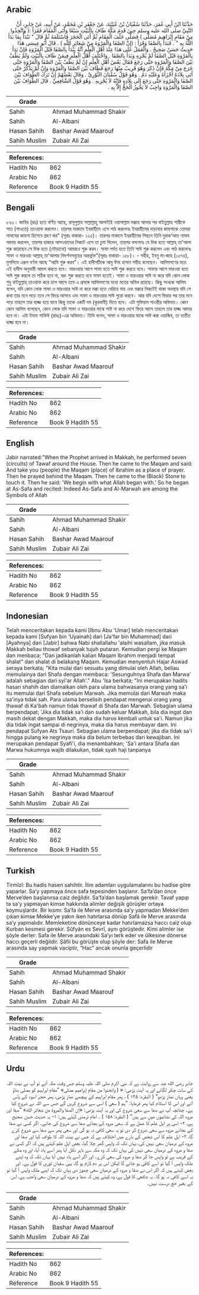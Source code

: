 ## Arabic


<div dir="rtl" lang="ar" style={{fontSize:'larger',backgroundColor:'#f8f9fa',padding:20}}>
حَدَّثَنَا ابْنُ أَبِي عُمَرَ، حَدَّثَنَا سُفْيَانُ بْنُ عُيَيْنَةَ، عَنْ جَعْفَرِ بْنِ مُحَمَّدٍ، عَنْ أَبِيهِ، عَنْ جَابِرٍ، أَنَّ النَّبِيَّ صلى الله عليه وسلم حِينَ قَدِمَ مَكَّةَ طَافَ بِالْبَيْتِ سَبْعًا وَأَتَى الْمَقَامَ فَقَرَأَ ‏:‏‏(‏ وَاتَّخِذُوا مِنْ مَقَامِ إِبْرَاهِيمَ مُصَلًّى ‏)‏ فَصَلَّى خَلْفَ الْمَقَامِ ثُمَّ أَتَى الْحَجَرَ فَاسْتَلَمَهُ ثُمَّ قَالَ ‏"‏ نَبْدَأُ بِمَا بَدَأَ اللَّهُ بِهِ ‏"‏ ‏.‏ فَبَدَأَ بِالصَّفَا وَقَرَأَ ‏:‏ ‏(‏إِنَّ الصَّفَا وَالْمَرْوَةَ مِنْ شَعَائِرِ اللَّهِ ‏)‏ ‏.‏ قَالَ أَبُو عِيسَى هَذَا حَدِيثٌ حَسَنٌ صَحِيحٌ ‏.‏ وَالْعَمَلُ عَلَى هَذَا عِنْدَ أَهْلِ الْعِلْمِ أَنَّهُ يَبْدَأُ بِالصَّفَا قَبْلَ الْمَرْوَةِ فَإِنْ بَدَأَ بِالْمَرْوَةِ قَبْلَ الصَّفَا لَمْ يُجْزِهِ وَبَدَأَ بِالصَّفَا ‏.‏ وَاخْتَلَفَ أَهْلُ الْعِلْمِ فِيمَنْ طَافَ بِالْبَيْتِ وَلَمْ يَطُفْ بَيْنَ الصَّفَا وَالْمَرْوَةِ حَتَّى رَجَعَ فَقَالَ بَعْضُ أَهْلِ الْعِلْمِ إِنْ لَمْ يَطُفْ بَيْنَ الصَّفَا وَالْمَرْوَةِ حَتَّى خَرَجَ مِنْ مَكَّةَ فَإِنْ ذَكَرَ وَهُوَ قَرِيبٌ مِنْهَا رَجَعَ فَطَافَ بَيْنَ الصَّفَا وَالْمَرْوَةِ وَإِنْ لَمْ يَذْكُرْ حَتَّى أَتَى بِلاَدَهُ أَجْزَأَهُ وَعَلَيْهِ دَمٌ ‏.‏ وَهُوَ قَوْلُ سُفْيَانَ الثَّوْرِيِّ ‏.‏ وَقَالَ بَعْضُهُمْ إِنْ تَرَكَ الطَّوَافَ بَيْنَ الصَّفَا وَالْمَرْوَةِ حَتَّى رَجَعَ إِلَى بِلاَدِهِ فَإِنَّهُ لاَ يُجْزِيهِ ‏.‏ وَهُوَ قَوْلُ الشَّافِعِيِّ ‏.‏ قَالَ الطَّوَافُ بَيْنَ الصَّفَا وَالْمَرْوَةِ وَاجِبٌ لاَ يَجُوزُ الْحَجُّ إِلاَّ بِهِ ‏.‏
</div>
<div style={{backgroundColor:'#f8f9fa',padding:20, marginBottom: 10}}><table> <thead> <tr> <th>Grade</th> <th></th> </tr> </thead> <tbody> <tr><td>Sahih</td><td>Ahmad Muhammad Shakir</td></tr><tr><td>Sahih</td><td>Al-Albani</td></tr><tr><td>Hasan Sahih</td><td>Bashar Awad Maarouf</td></tr><tr><td>Sahih Muslim</td><td>Zubair Ali Zai</td></tr></tbody></table><table> <thead> <tr> <th>References:</th> <th></th> </tr> </thead> <tbody><tr><td>Hadith No</td><td>862</td></tr><tr><td>Arabic No</td><td>862</td></tr><tr><td>Reference</td><td>Book 9 Hadith 55</td></tr></tbody></table></div>

## Bengali


<div dir="ltr" lang="bn" style={{fontSize:'larger',backgroundColor:'#f8f9fa',padding:20}}>
৮৬২। জাবির (রাঃ) হতে বর্ণিত আছে, রাসূলুল্লাহ সাল্লাল্লাহু আলাইহি ওয়াসাল্লাম মক্কায় আসার পর বাইতুল্লাহ শারীফে সাত (শাওতে) তাওয়াফ করলেন। তারপর মাকামে ইবরাহীমে এসে পাঠ করলেনঃ ইবরাহীমের দাড়াবার জায়গাকে তোমরা নামাযের জায়গা হিসেবে গ্রহণ কর” (সূরাঃ বাকারা- ১২৫)। তারপর মাকামে ইবরাহীমের পিছনে তিনি দুরাক’আত নামায আদায় করলেন, তারপর হাজরে আসওয়াদের নিকটে এসে তা চুমা দিলেন, তারপর বললেনঃ যে দিক হতে আল্লাহ্ তা'আলা শুরু করেছেন সে দিক হতে (দৌড়ানো) আমরাও শুরু করব। সাফা পর্বত হতে তিনি সাঈ শুরু করলেন এবং পাঠ করলেনঃ সাফা ও মারওয়া আল্লাহ্ তা'আলার নিদর্শনসমূহের অন্তর্ভুক্ত”(সূরাঃ বাকারা- ১৫৮)। - সহীহ, ইবনু মা-জাহ (১৩৭৪), মুসলিমে এরূপ বর্ণনা আছে “আমি শুরু করব"। এই হাদীসটিকে আবু ঈসা হাসান সহীহ বলেছেন। আলিমগণের মতে এই হাদীস অনুযায়ী আমল করতে হবে। মারওয়ার আগে সাফা হতে সাঈ শুরু করতে হবে। সাফার আগে মারওয়া হতে সাঈ শুরু করলে তা সঠিক হবে না, বরং শুরু করতে হবে সাফা হতেই। সাফা ও মারওয়ার সাঈ না করে যদি কোন লোক শুধু বাইতুল্লাহ্ তাওয়াফ করে চলে আসে তবে এ প্রসঙ্গে আলিমগণের মধ্যে মতের অমিল রয়েছে। কিছু সংখ্যক আলিম বলেন, যদি কোন লোক সাফা ও মারওয়ার সাঈ না করে মক্কা হতে বেরিয়ে যায় এবং মক্কার নিকটেই থাকা অবস্থায় যদি সে কথা তার মনে পড়ে তবে সে ফিরে আসবে এবং সাফা ও মারওয়ার সাঈ পুরো করবে। আর যদি দেশে ফিরার পর তার মনে পড়ে তাহলে তার হাজ্জ হয়ে যাবে কিন্তু তাকে একটি দম (কুরবানী) দিতে হবে। এটা সুফিয়ান সাওরীর অভিমত। কোন কোন আলিম বলেছেন, কোন লোক যদি সাফা ও মারওয়ার মাঝে সাঈ না করে দেশে ফিরে আসে তাহলে তার হাজ্জ আদায় হবে না। এটা ইমাম শাফিঈ (রাহঃ)-এর অভিমত। তিনি বলেন, সাফা ও মারওয়ার মাঝে সাঈ করা ওয়াজিব, তা ব্যতীত হাজ্জ হবে না।
</div>
<div style={{backgroundColor:'#f8f9fa',padding:20, marginBottom: 10}}><table> <thead> <tr> <th>Grade</th> <th></th> </tr> </thead> <tbody> <tr><td>Sahih</td><td>Ahmad Muhammad Shakir</td></tr><tr><td>Sahih</td><td>Al-Albani</td></tr><tr><td>Hasan Sahih</td><td>Bashar Awad Maarouf</td></tr><tr><td>Sahih Muslim</td><td>Zubair Ali Zai</td></tr></tbody></table><table> <thead> <tr> <th>References:</th> <th></th> </tr> </thead> <tbody><tr><td>Hadith No</td><td>862</td></tr><tr><td>Arabic No</td><td>862</td></tr><tr><td>Reference</td><td>Book 9 Hadith 55</td></tr></tbody></table></div>

## English


<div dir="ltr" lang="en" style={{fontSize:'larger',backgroundColor:'#f8f9fa',padding:20}}>
Jabir narrated:"When the Prophet arrived in Makkah, he performed seven (circuits) of Tawaf around the House. Then he came to the Maqam and said: And take you (people) the Maqam (place) of Ibrahim as a place of prayer. Then he prayed behind the Maqam. Then he came to the (Black) Stone to touch it. Then he said: 'We begin with what Allah began with.' So he began at As-Safa and recited: Indeed As-Safa and Al-Marwah are among the Symbols of Allah
</div>
<div style={{backgroundColor:'#f8f9fa',padding:20, marginBottom: 10}}><table> <thead> <tr> <th>Grade</th> <th></th> </tr> </thead> <tbody> <tr><td>Sahih</td><td>Ahmad Muhammad Shakir</td></tr><tr><td>Sahih</td><td>Al-Albani</td></tr><tr><td>Hasan Sahih</td><td>Bashar Awad Maarouf</td></tr><tr><td>Sahih Muslim</td><td>Zubair Ali Zai</td></tr></tbody></table><table> <thead> <tr> <th>References:</th> <th></th> </tr> </thead> <tbody><tr><td>Hadith No</td><td>862</td></tr><tr><td>Arabic No</td><td>862</td></tr><tr><td>Reference</td><td>Book 9 Hadith 55</td></tr></tbody></table></div>

## Indonesian


<div dir="ltr" lang="id" style={{fontSize:'larger',backgroundColor:'#f8f9fa',padding:20}}>
Telah menceritakan kepada kami [Ibnu Abu 'Umar] telah menceritakan kepada kami [Sufyan bin 'Uyainah] dari [Ja'far bin Muhammad] dari [Ayahnya] dari [Jabir] bahwa Nabi shallallahu 'alaihi wasallam, jika masuk Makkah beliau thowaf sebanyak tujuh putaran. Kemudian pergi ke Maqam dan menbaca; "Dan jadikanlah kalian Maqam Ibrahim menjadi tempat shalat" dan shalat di belakang Maqam. Kemudian menyentuh Hajar Aswad seraya berkata; "Kita mulai dari sesuatu yang dimulai oleh Allah, beliau memulainya dari Shafa dengan membaca: 'Sesunguhnya Shafa dan Marwa' adalah sebagian dari syi'ar Allah'." Abu 'Isa berkata; "Ini merupakan hadits hasan shahih dan diamalkan oleh para ulama bahwasanya orang yang sa'i itu memulai dari Shafa sebelum Marwah. Jika memulai dari Marwah maka sa'inya tidak sah. Para ulama berselisih pendapat mengenai orang yang thawaf di Ka'bah namun tidak thawaf di Shafa dan Marwah. Sebagian ulama berpendapat; 'Jika dia tidak sa'i dan sudah keluar Makkah, bila dia ingat dan masih dekat dengan Makkah, maka dia harus kembali untuk sa'i. Namun jika dia tidak ingat sampai di negrinya, maka dia harus membayar dam. Ini pendapat Sufyan Ats Tsauri. Sebagian ulama berpendapat; jika dia tidak sa'i hingga pulang ke negrinya maka dia belum terbebas dari kewajiban. Ini merupakan pendapat Syafi'i, dia menambahkan; 'Sa'i antara Shafa dan Marwa hukumnya wajib dilakukan, tidak syah haji tanpanya
</div>
<div style={{backgroundColor:'#f8f9fa',padding:20, marginBottom: 10}}><table> <thead> <tr> <th>Grade</th> <th></th> </tr> </thead> <tbody> <tr><td>Sahih</td><td>Ahmad Muhammad Shakir</td></tr><tr><td>Sahih</td><td>Al-Albani</td></tr><tr><td>Hasan Sahih</td><td>Bashar Awad Maarouf</td></tr><tr><td>Sahih Muslim</td><td>Zubair Ali Zai</td></tr></tbody></table><table> <thead> <tr> <th>References:</th> <th></th> </tr> </thead> <tbody><tr><td>Hadith No</td><td>862</td></tr><tr><td>Arabic No</td><td>862</td></tr><tr><td>Reference</td><td>Book 9 Hadith 55</td></tr></tbody></table></div>

## Turkish


<div dir="ltr" lang="tr" style={{fontSize:'larger',backgroundColor:'#f8f9fa',padding:20}}>
Tirmîzî: Bu hadis hasen sahihtir. İlim adamları uygulamalarını bu hadise göre yaparlar. Sa’y yapmaya önce safa tepesinden başlanır. Sa’fa’dan önce Merve’den başlanırsa caiz değildir. Sa’fa’dan başlamak gerekir. Tavaf yapıp ta sa’y yapmayan kimse hakkında alimler değişik görüşler ortaya koymuşlardır. Bir kısmı: Sa’fa ile Merve arasında sa’y yapmadan Mekke’den çıkan kimse Mekke’ye yakın iken hatırlarsa dönüp Safâ ile Merve arasında sa’y yapmalıdır. Memleketine dönünceye kadar hatırlamazsa haccı caiz olup Kurban kesmesi gerekir. Sûfyân es Sevrî, aynı görüştedir. Kimi alimler ise şöyle derler: Safa ile Merve arasındaki Sa’yı terk eder ve ülkesine dönerse haccı geçerli değildir. Şâfii bu görüşte olup şöyle der: Safa ile Merve arasında say yapmak vaciptir, “Hac” ancak onunla geçerlidir
</div>
<div style={{backgroundColor:'#f8f9fa',padding:20, marginBottom: 10}}><table> <thead> <tr> <th>Grade</th> <th></th> </tr> </thead> <tbody> <tr><td>Sahih</td><td>Ahmad Muhammad Shakir</td></tr><tr><td>Sahih</td><td>Al-Albani</td></tr><tr><td>Hasan Sahih</td><td>Bashar Awad Maarouf</td></tr><tr><td>Sahih Muslim</td><td>Zubair Ali Zai</td></tr></tbody></table><table> <thead> <tr> <th>References:</th> <th></th> </tr> </thead> <tbody><tr><td>Hadith No</td><td>862</td></tr><tr><td>Arabic No</td><td>862</td></tr><tr><td>Reference</td><td>Book 9 Hadith 55</td></tr></tbody></table></div>

## Urdu


<div dir="rtl" lang="ur" style={{fontSize:'larger',backgroundColor:'#f8f9fa',padding:20}}>
جابر رضی الله عنہ سے روایت ہے کہ نبی اکرم صلی اللہ علیہ وسلم جس وقت مکہ آئے تو آپ نے بیت اللہ کے سات چکر لگائے اور یہ آیت پڑھی: «‏‏‏‏ ( واتخذوا من مقام إبراهيم مصلى» ”مقام ابراہیم کو مصلی بناؤ یعنی وہاں نماز پڑھو“ ( البقرہ: ۱۲۵ ) ، پھر مقام ابراہیم کے پیچھے نماز پڑھی، پھر حجر اسود کے پاس آئے اور اس کا استلام کیا پھر فرمایا: ”ہم ( سعی ) اسی سے شروع کریں گے جس سے اللہ نے شروع کیا ہے۔ چنانچہ آپ نے صفا سے سعی شروع کی اور یہ آیت پڑھی: «إن الصفا والمروة من شعائر الله» ”صفا اور مروہ اللہ کی نشانیوں میں سے ہیں“ ( البقرہ: ۱۵۸ ) ۔ امام ترمذی کہتے ہیں: ۱- یہ حدیث حسن صحیح ہے، ۲- اسی پر اہل علم کا عمل ہے کہ سعی مروہ کے بجائے صفا سے شروع کی جائے۔ اگر کسی نے صفا کے بجائے مروہ سے سعی شروع کر دی تو یہ سعی کافی نہ ہو گی اور سعی پھر سے صفا سے شروع کرے گا، ۳- اہل علم کا اس شخص کے بارے میں اختلاف ہے کہ جس نے بیت اللہ کا طواف کیا اور صفا اور مروہ کے درمیان سعی نہیں کی، یہاں تک کہ واپس گھر چلا گیا، بعض اہل علم کہتے ہیں کہ اگر کسی نے صفا و مروہ کے درمیان سعی نہیں کی یہاں تک کہ وہ مکہ سے باہر نکل آیا پھر اسے یاد آیا، اور وہ مکے کے قریب ہے تو واپس جا کر صفا و مروہ کی سعی کرے۔ اور اگر اسے یاد نہیں آیا یہاں تک کہ وہ اپنے ملک واپس آ گیا تو اسے کافی ہو جائے گا لیکن اس پر دم لازم ہو گا، یہی سفیان ثوری کا قول ہے۔ اور بعض کہتے ہیں کہ اگر اس نے صفا و مروہ کے درمیان سعی چھوڑ دی یہاں تک کہ اپنے ملک واپس آ گیا تو یہ اسے کافی نہ ہو گا۔ یہ شافعی کا قول ہے، وہ کہتے ہیں کہ صفا و مروہ کے درمیان سعی واجب ہے، اس کے بغیر حج درست نہیں۔
</div>
<div style={{backgroundColor:'#f8f9fa',padding:20, marginBottom: 10}}><table> <thead> <tr> <th>Grade</th> <th></th> </tr> </thead> <tbody> <tr><td>Sahih</td><td>Ahmad Muhammad Shakir</td></tr><tr><td>Sahih</td><td>Al-Albani</td></tr><tr><td>Hasan Sahih</td><td>Bashar Awad Maarouf</td></tr><tr><td>Sahih Muslim</td><td>Zubair Ali Zai</td></tr></tbody></table><table> <thead> <tr> <th>References:</th> <th></th> </tr> </thead> <tbody><tr><td>Hadith No</td><td>862</td></tr><tr><td>Arabic No</td><td>862</td></tr><tr><td>Reference</td><td>Book 9 Hadith 55</td></tr></tbody></table></div>